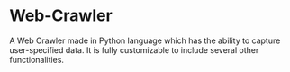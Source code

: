 # Web-Crawler
A Web Crawler made in Python language which has the ability to capture user-specified data. It is fully customizable to include several other functionalities.
